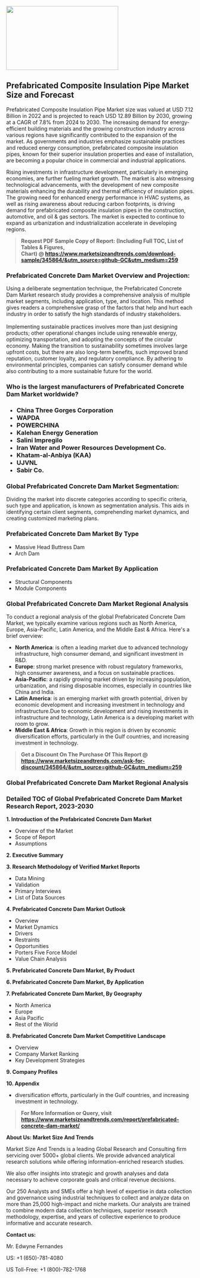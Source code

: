 <p><img class="alignnone size-medium wp-image-20088" src="https://ffe5etoiles.com/wp-content/uploads/2024/12/MST1-300x171.png" alt="" width="300" height="171" /></p><h2>Prefabricated Composite Insulation Pipe Market Size and Forecast</h2><p>Prefabricated Composite Insulation Pipe Market size was valued at USD 7.12 Billion in 2022 and is projected to reach USD 12.89 Billion by 2030, growing at a CAGR of 7.8% from 2024 to 2030. The increasing demand for energy-efficient building materials and the growing construction industry across various regions have significantly contributed to the expansion of the market. As governments and industries emphasize sustainable practices and reduced energy consumption, prefabricated composite insulation pipes, known for their superior insulation properties and ease of installation, are becoming a popular choice in commercial and industrial applications.</p><p>Rising investments in infrastructure development, particularly in emerging economies, are further fueling market growth. The market is also witnessing technological advancements, with the development of new composite materials enhancing the durability and thermal efficiency of insulation pipes. The growing need for enhanced energy performance in HVAC systems, as well as rising awareness about reducing carbon footprints, is driving demand for prefabricated composite insulation pipes in the construction, automotive, and oil & gas sectors. The market is expected to continue to expand as urbanization and industrialization accelerate in developing regions.</p></p><blockquote id="" class=""><strong>Request PDF Sample Copy of Report: (Including Full TOC, List of Tables &amp; Figures, Chart)&nbsp;@&nbsp;<strong><a href="https://www.marketsizeandtrends.com/download-sample/345864/&utm_source=github-GC&utm_medium=259" target="_blank">https://www.marketsizeandtrends.com/download-sample/345864/&utm_source=github-GC&utm_medium=259</a></strong></strong></blockquote><h3 id="" class="">Prefabricated Concrete Dam Market&nbsp;Overview and Projection:</h3><p id="" class="">Using a deliberate segmentation technique, the Prefabricated Concrete Dam Market research study provides a comprehensive analysis of multiple market segments, including application, type, and location. This method gives readers a comprehensive grasp of the factors that help and hurt each industry in order to satisfy the high standards of industry stakeholders. <br /> <br />Implementing sustainable practices involves more than just designing products; other operational changes include using renewable energy, optimizing transportation, and adopting the concepts of the circular economy. Making the transition to sustainability sometimes involves large upfront costs, but there are also long-term benefits, such improved brand reputation, customer loyalty, and regulatory compliance. By adhering to environmental principles, companies can satisfy consumer demand while also contributing to a more sustainable future for the world.</p><h3 id="" class="">Who is the largest manufacturers of&nbsp;Prefabricated Concrete Dam Market worldwide?</h3><h3 class=""><p><ul><li>China Three Gorges Corporation </li><li> WAPDA </li><li> POWERCHINA </li><li> Kalehan Energy Generation </li><li> Salini Impregilo </li><li> Iran Water and Power Resources Development Co. </li><li> Khatam-al-Anbiya (KAA) </li><li> UJVNL </li><li> Sabir Co.</li></ul></p></h3><h3 id="" class="">Global&nbsp;Prefabricated Concrete Dam Market Segmentation:</h3><p id="" class="">Dividing the market into discrete categories according to specific criteria, such type and application, is known as segmentation analysis. This aids in identifying certain client segments, comprehending market dynamics, and creating customized marketing plans.</p><h3 id="" class="">Prefabricated Concrete Dam Market&nbsp;By Type</h3><p><p><ul><li>Massive Head Buttress Dam</li><li> Arch Dam</p></li></ul></p></p><h3 id="" class="">Prefabricated Concrete Dam Market&nbsp;By Application</h3><p class=""><p><ul><li>Structural Components</li><li> Module Components</li></ul></p></p><h3 id="" class="">Global Prefabricated Concrete Dam Market Regional Analysis</h3><p id="" class="">To conduct a regional analysis of the global Prefabricated Concrete Dam Market, we typically examine various regions such as North America, Europe, Asia-Pacific, Latin America, and the Middle East &amp; Africa. Here's a brief overview:</p><ul><li><strong>North America</strong>: is often a leading market due to advanced technology infrastructure, high consumer demand, and significant investment in R&amp;D.</li><li><strong>Europe</strong>: strong market presence with robust regulatory frameworks, high consumer awareness, and a focus on sustainable practices.</li><li><strong>Asia-Pacific</strong>: a rapidly growing market driven by increasing population, urbanization, and rising disposable incomes, especially in countries like China and India.</li><li><strong>Latin America</strong>: is an emerging market with growth potential, driven by economic development and increasing investment in technology and infrastructure.Due to economic development and rising investments in infrastructure and technology, Latin America is a developing market with room to grow.</li><li><strong>Middle East &amp; Africa</strong>: Growth in this region is driven by economic diversification efforts, particularly in the Gulf countries, and increasing investment in technology.</li></ul><blockquote id="" class=""><strong>Get a Discount On The Purchase Of This Report @ <strong><a href="https://www.marketsizeandtrends.com/ask-for-discount/345864/&utm_source=github-GC&utm_medium=259" target="_blank">https://www.marketsizeandtrends.com/ask-for-discount/345864/&utm_source=github-GC&utm_medium=259</a></strong></strong></blockquote><h3 id="" class="">Global Prefabricated Concrete Dam Market Regional Analysis</h3><h3 id="" class="">Detailed TOC of Global Prefabricated Concrete Dam Market Research Report, 2023-2030</h3><p id="" class=""><strong>1. Introduction of the Prefabricated Concrete Dam Market</strong></p><ul><li>Overview of the Market</li><li>Scope of Report</li><li>Assumptions</li></ul><p id="" class=""><strong>2. Executive Summary</strong></p><p id="" class=""><strong>3. Research Methodology of Verified Market Reports</strong></p><ul><li>Data Mining</li><li>Validation</li><li>Primary Interviews</li><li>List of Data Sources</li></ul><p id="" class=""><strong>4. Prefabricated Concrete Dam Market Outlook</strong></p><ul><li>Overview</li><li>Market Dynamics</li><li>Drivers</li><li>Restraints</li><li>Opportunities</li><li>Porters Five Force Model</li><li>Value Chain Analysis</li></ul><p id="" class=""><strong>5. Prefabricated Concrete Dam Market, By Product</strong></p><p id="" class=""><strong>6. Prefabricated Concrete Dam Market, By Application</strong></p><p id="" class=""><strong>7. Prefabricated Concrete Dam Market, By Geography</strong></p><ul><li>North America</li><li>Europe</li><li>Asia Pacific</li><li>Rest of the World</li></ul><p id="" class=""><strong>8. Prefabricated Concrete Dam Market Competitive Landscape</strong></p><ul><li>Overview</li><li>Company Market Ranking</li><li>Key Development Strategies</li></ul><p id="" class=""><strong>9. Company Profiles</strong></p><p id="" class=""><strong>10. Appendix</strong></p><ul><li>diversification efforts, particularly in the Gulf countries, and increasing investment in technology.</li></ul><blockquote id="" class=""><strong>For More Information or Query, visit <strong><strong><a href="https://www.marketsizeandtrends.com/report/prefabricated-concrete-dam-market/" target="_blank">https://www.marketsizeandtrends.com/report/prefabricated-concrete-dam-market/</a></strong></strong></strong></blockquote><p id="" class=""><strong>About Us: Market Size And Trends</strong></p><p id="" class="">Market Size And Trends is a leading Global Research and Consulting firm servicing over 5000+ global clients. We provide advanced analytical research solutions while offering information-enriched research studies.</p><p id="" class="">We also offer insights into strategic and growth analyses and data necessary to achieve corporate goals and critical revenue decisions.</p><p id="" class="">Our 250 Analysts and SMEs offer a high level of expertise in data collection and governance using industrial techniques to collect and analyze data on more than 25,000 high-impact and niche markets. Our analysts are trained to combine modern data collection techniques, superior research methodology, expertise, and years of collective experience to produce informative and accurate research.</p><p id="" class=""><strong>Contact us:</strong></p><p id="" class="">Mr. Edwyne Fernandes</p><p id="" class="">US: +1 (650)-781-4080</p><p id="" class="">US Toll-Free: +1 (800)-782-1768</p>
